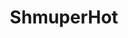 ---
slug: "/projects/suboptimal"

title: "ShmuperHot"

description: "Space Shoot'Em Up mini game with heavy inspiration from Super Hot in regards of time dilation and slow-motion. Developed as an assignment at Future Games, then ported to Mobile (iOS) through Unity as a side project."

video: 

img: "/images/GIF/shmuperhot.gif"

teamSize: "1"

projectTime: "2 weeks"

role: "Everything"

engine: "Unity / C# and XCode / swift"

---